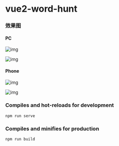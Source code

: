 # vue2-word-hunt

### 效果图

#### PC

![img](https://gitee.com/suisuiz/info/raw/master/img/PC1.jpg)

![img](https://gitee.com/suisuiz/info/raw/master/img/PC2.jpg)

#### Phone

![img](https://gitee.com/suisuiz/info/raw/master/img/Phone1.jpg)

![img](https://gitee.com/suisuiz/info/raw/master/img/Phone2.jpg)

### Compiles and hot-reloads for development

```
npm run serve
```

### Compiles and minifies for production

```
npm run build
```
